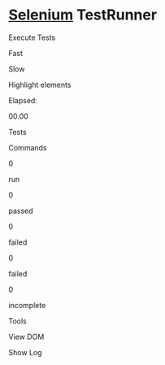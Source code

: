# [Selenium](http://selenium.openqa.org "The Selenium Project") TestRunner

Execute Tests

Fast

Slow





Highlight elements

Elapsed:

00.00

Tests

Commands

0

run

0

passed

0

failed

0

failed

0

incomplete

Tools

View DOM

Show Log
